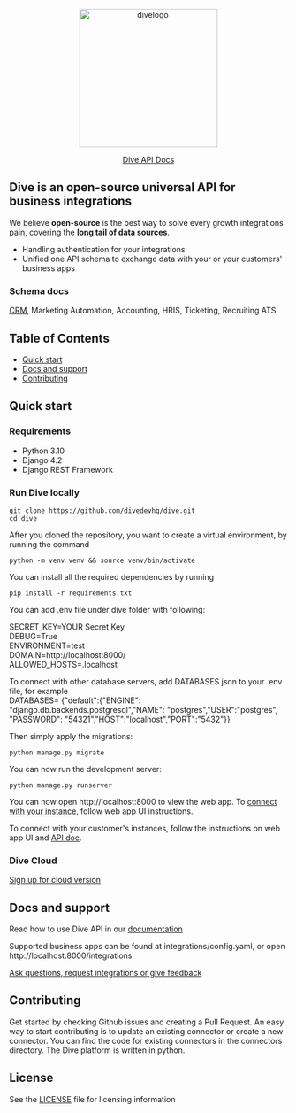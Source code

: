 <p align="center">
  <img alt="divelogo" width="250" src="https://docs.diveapi.co/images/logo_dark-1a726960.png">
</p>

<p align="center">
  <a href="https://docs.diveapi.co/" target="blank">Dive API Docs</a>
</p>

## Dive is an open-source universal API for business integrations

We believe **open-source** is the best way to solve every growth integrations pain, covering the **long tail of data sources**. 

- Handling authentication for your integrations
- Unified one API schema to exchange data with your or your customers' business apps

### Schema docs

[CRM](https://docs.diveapi.co/#crm), Marketing Automation, Accounting, HRIS, Ticketing, Recruiting ATS

## Table of Contents

- [Quick start](#quick-start)
- [Docs and support](#docs-and-support)
- [Contributing](#contributing)

## Quick start

### Requirements

- Python 3.10
- Django 4.2
- Django REST Framework

### Run Dive locally

```
git clone https://github.com/divedevhq/dive.git
cd dive
```
After you cloned the repository, you want to create a virtual environment, by running the command
```
python -m venv venv && source venv/bin/activate
```

You can install all the required dependencies by running
```
pip install -r requirements.txt
```


You can add .env file under dive folder with following:

SECRET_KEY=YOUR Secret Key <br/>
DEBUG=True<br/>
ENVIRONMENT=test<br/>
DOMAIN=http://localhost:8000/<br/>
ALLOWED_HOSTS=.localhost

To connect with other database servers, add DATABASES json to your .env file, for example <br/>
DATABASES= {"default":{"ENGINE": "django.db.backends.postgresql","NAME": "postgres","USER":"postgres", "PASSWORD": "54321","HOST":"localhost","PORT":"5432"}}

Then simply apply the migrations:
```
python manage.py migrate
```

You can now run the development server:

```
python manage.py runserver
```

You can now open http://localhost:8000 to view the web app.
To <a href="https://docs.diveapi.co/#connect-your-instance" target="blank"> connect with your instance</a>, follow web app UI instructions.

To connect with your customer's instances, follow the instructions on web app UI and <a href="https://docs.diveapi.co/#connect-multiple-instances"> API doc</a>.


### Dive Cloud

<a href="mailto:sherry@diveapi.co">Sign up for cloud version</a>



## Docs and support
Read how to use Dive API in our <a href="https://docs.diveapi.co/" target="blank">documentation</a>

Supported business apps can be found at integrations/config.yaml, or open http://localhost:8000/integrations   

<a href="mailto:sherry@diveapi.co">Ask questions, request integrations or give feedback</a>

## Contributing
Get started by checking Github issues and creating a Pull Request. An easy way to start contributing is to update an existing connector or create a new connector. You can find the code for existing connectors in the connectors directory. The Dive platform is written in python.

## License

See the <a href="https://github.com/DiveDevHQ/dive/blob/master/LICENSE">LICENSE</a> file for licensing information
